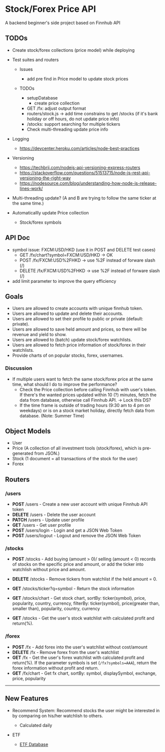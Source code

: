 # Stock/Forex Price API

A backend beginner's side project based on Finnhub API

## TODOs

* Create stock/forex collections (price model) while deploying

* Test suites and routers
  * Issues
    * add pre find in Price model to update stock prices

  * TODOs
    * setupDatabase
      * create price collection
    * GET /fx: adjust output format
    * routers/stock.js -> add time constrains to get /stocks (if it's bank holiday or off hours, do not update price info)
    * /stocks: support searching for multiple tickers
    * Check multi-threading update price info

* Logging
  * https://devcenter.heroku.com/articles/node-best-practices

* Versioning
  * https://techbrij.com/nodejs-api-versioning-express-routers
  * https://stackoverflow.com/questions/51513715/node-js-rest-api-versioning-the-right-way
  * https://nodesource.com/blog/understanding-how-node-js-release-lines-work/

* Multi-threading update? (A and B are trying to follow the same ticker at the same time.)

* Automaticallly update Price collection
  * Stock/forex symbols

## API Doc

* symbol issue: FXCM:USD/HKD (use it in POST and DELETE test cases)
  * GET /fx/chart?symbol=FXCM:USD/HKD -> OK
  * POST /fx/FXCM:USD%2FHKD -> use %2F instead of forware slash (/)
  * DELETE /fx/FXCM:USD%2FHKD -> use %2F instead of forware slash (/)
* add limit parameter to improve the query efficiency

## Goals

* Users are allowed to create accounts with unique finnhub token.
* Users are allowed to update and delete their accounts.
* Users are allowed to set their profile to public or private (default: private).
* Users are allowed to save held amount and prices, so there will be revenue and yield to show.
* Users are allowed to (batch) update stock/forex watchlists.
* Users are allowed to fetch price information of stock/forex in their watchlists.
* Provide charts of on popular stocks, forex, usernames.

### Discussion

* If multiple users want to fetch the same stock/forex price at the same time, what should I do to improve the performance?
  * Check the Price collection before calling Finnhub with user's token. If there's the wanted prices updated within 10 (?) minutes, fetch the data from database, otherwise call Finnhub API. -> Lock this DS?
  * If the time frame is outside of trading hours (9:30 am to 4 pm on weekdays) or is on a stock market holiday, directly fetch data from database. (Note: Summer Time)

## Object Models

* User
* Price (A collection of all investment tools (stock/forex), which is pre-generated from JSON.)
* Stock (1 document = all transactions of the stock for the user)
* Forex

## Routers

### /users

* **POST**    /users - Create a new user account with unique Finnhub API token
* **DELETE**  /users - Delete the user account
* **PATCH**   /users - Update user profile
* **GET**     /users - Get user profile
* **POST**    /users/login - Login and get a JSON Web Token
* **POST**    /users/logout - Logout and remove the JSON Web Token

### /stocks

* **POST**    /stocks - Add buying (amount > 0)/ selling (amount < 0) records of stocks on the specific price and amount, or add the ticker into watchlish without price and amount.
* **DELETE**  /stocks - Remove tickers from watchlist if the held amount = 0.

* **GET**     /stocks/ticker?q=symbol - Return the stock information
* **GET**     /stocks/chart - Get stock chart, sortBy: ticker(symbol), price, popularity, country, currency, filterBy: ticker(symbol), price(greater than, smaller than), popularity, country, currency

* **GET**     /stocks - Get the user's stock watchlist with calculated profit and return(%).

### /forex

* **POST**    /fx - Add forex into the user's watchlist without cost/amount
* **DELETE**  /fx - Remove forex from the user's watchlist
* **GET**     /fx - Get the user's forex watchlist with calculated profit and return(%). If the parameter symbols is set (`/fx?symbols=AAA`), return the forex information without profit and return.
* **GET**     /fx/chart - Get fx chart, sortBy: symbol, displaySymbol, exchange, price, popularity

------

## New Features

* Recommend System: Recommend stocks the user might be interested in by comparing on his/her watchlish to others.
  * Calculated daily

* ETF
  * [ETF Database](https://etfdb.com/screener/)
